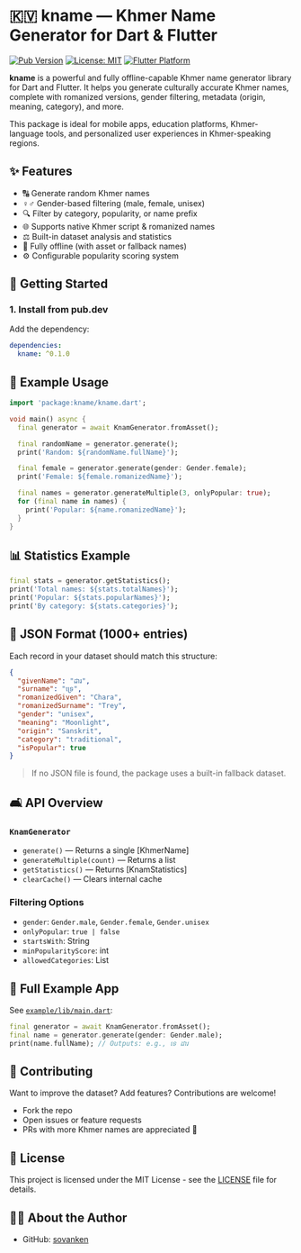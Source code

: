 # 🇰🇻 kname — Khmer Name Generator for Dart & Flutter

[![Pub Version](https://img.shields.io/pub/v/kname.svg)](https://pub.dev/packages/kname)
[![License: MIT](https://img.shields.io/badge/License-MIT-yellow.svg)](https://opensource.org/licenses/MIT)
[![Flutter Platform](https://img.shields.io/badge/Platform-Flutter-02569B?logo=flutter)](https://flutter.dev)

**kname** is a powerful and fully offline-capable Khmer name generator library for Dart and Flutter. It helps you generate culturally accurate Khmer names, complete with romanized versions, gender filtering, metadata (origin, meaning, category), and more.

This package is ideal for mobile apps, education platforms, Khmer-language tools, and personalized user experiences in Khmer-speaking regions.

## ✨ Features

- 🔠 Generate random Khmer names
- ♀️♂️ Gender-based filtering (male, female, unisex)
- 🔍 Filter by category, popularity, or name prefix
- 🌐 Supports native Khmer script & romanized names
- ⚖️ Built-in dataset analysis and statistics
- 🚀 Fully offline (with asset or fallback names)
- ⚙️ Configurable popularity scoring system

## 🚀 Getting Started

### 1. Install from pub.dev

Add the dependency:

```yaml
dependencies:
  kname: ^0.1.0
```

## 🔧 Example Usage

```dart
import 'package:kname/kname.dart';

void main() async {
  final generator = await KnamGenerator.fromAsset();

  final randomName = generator.generate();
  print('Random: ${randomName.fullName}');

  final female = generator.generate(gender: Gender.female);
  print('Female: ${female.romanizedName}');

  final names = generator.generateMultiple(3, onlyPopular: true);
  for (final name in names) {
    print('Popular: ${name.romanizedName}');
  }
}
```

## 📊 Statistics Example

```dart
final stats = generator.getStatistics();
print('Total names: ${stats.totalNames}');
print('Popular: ${stats.popularNames}');
print('By category: ${stats.categories}');
```

## 📂 JSON Format (1000+ entries)

Each record in your dataset should match this structure:

```json
{
  "givenName": "ដារ",
  "surname": "ទ្រេ",
  "romanizedGiven": "Chara",
  "romanizedSurname": "Trey",
  "gender": "unisex",
  "meaning": "Moonlight",
  "origin": "Sanskrit",
  "category": "traditional",
  "isPopular": true
}
```

> If no JSON file is found, the package uses a built-in fallback dataset.

## 🛋️ API Overview

### `KnamGenerator`
- `generate()` — Returns a single [KhmerName]
- `generateMultiple(count)` — Returns a list
- `getStatistics()` — Returns [KnamStatistics]
- `clearCache()` — Clears internal cache

### Filtering Options
- `gender`: `Gender.male`, `Gender.female`, `Gender.unisex`
- `onlyPopular`: `true | false`
- `startsWith`: String
- `minPopularityScore`: int
- `allowedCategories`: List<String>

## 📆 Full Example App

See [`example/lib/main.dart`](example/lib/main.dart):

```dart
final generator = await KnamGenerator.fromAsset();
final name = generator.generate(gender: Gender.male);
print(name.fullName); // Outputs: e.g., ទេ ដារ
```

## 💪 Contributing

Want to improve the dataset? Add features? Contributions are welcome!

- Fork the repo
- Open issues or feature requests
- PRs with more Khmer names are appreciated 🌟

## 📄 License

This project is licensed under the MIT License - see the [LICENSE](LICENSE) file for details.

## 👨‍💻 About the Author

- GitHub: [sovanken](https://github.com/sovanken)


